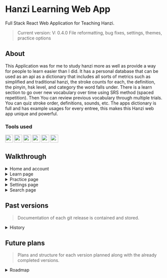 # Hanzi Learning Web App
Full Stack React Web Application for Teaching Hanzi.
> Current version: V: 0.4.0 File reformatting, bug fixes, settings, themes, practice options

## About
This Application was for me to study hanzi more as well as provide a way for people to learn easier than I did. It has a personal database that can be used as an api as a dictionary that includes all sorts of metrics such as simplified and traditional hanzi, the stroke counts for each, the definition, the pinyin, hsk level, and category the word falls under. There is a learn section to go over new vocabulary over time using SRS method (spaced repetition). Then You can review previous vocabulary through multiple trials. You can quiz stroke order, definitions, sounds, etc. The apps dictionary is full and has example usages for every entree, this makes this Hanzi web app unique and powerful.
### Tools used
  <img src="https://github.com/EthanNgit/EthanNgit/assets/105979510/27cdb01c-696b-4c14-a2ba-ba5a595f391b" width="25">
  <img src="https://github.com/EthanNgit/EthanNgit/assets/105979510/3e50618e-743f-48ad-83ef-b66bdc23d7d3" width="25"> 
  <img src="https://github.com/EthanNgit/EthanNgit/assets/105979510/76f67321-503d-48d0-8e23-b98c5e406108" width="25"> 
  <img src="https://github.com/EthanNgit/EthanNgit/assets/105979510/cf187ce3-129f-46e4-95bf-69feb928825c" width="25">
  <img src="https://github.com/EthanNgit/EthanNgit/assets/105979510/4c810dc9-b3f9-482c-b260-3ae6a70ebb88" width="25">
  <img src="https://github.com/EthanNgit/EthanNgit/assets/105979510/99985008-ff10-40da-b45b-9db73f33b1e3" width="25">

## Walkthrough
<details><summary>Home and account</summary>
  ![image](https://github.com/EthanNgit/HanziWebApp/assets/105979510/b27cf035-9625-47ec-a194-ce28fb46d3dc)
  ![image](https://github.com/EthanNgit/HanziWebApp/assets/105979510/226a0c30-7fea-417d-af1c-0be9a6b45bfb)
  ![image](https://github.com/EthanNgit/HanziWebApp/assets/105979510/2975e168-704c-4a7c-8c49-61f63e737bec)
</details>
<details><summary>Learn page</summary>
  ![image](https://github.com/EthanNgit/HanziWebApp/assets/105979510/08399219-c547-4c88-b341-7cdef9343f3f)
  ![image](https://github.com/EthanNgit/HanziWebApp/assets/105979510/6979d6ca-0959-46a6-857a-38428ea50be7)
  ![image](https://github.com/EthanNgit/HanziWebApp/assets/105979510/6549dd9a-23ce-4e7c-bb41-63cdf7d6b61e)
  ![image](https://github.com/EthanNgit/HanziWebApp/assets/105979510/80482475-523a-43bb-9cc3-3af2baaee92f)
</details>
<details><summary>Practice page</summary>
  ![image](https://github.com/EthanNgit/HanziWebApp/assets/105979510/db8adb39-ac4e-49b9-a814-92cfd1587db1)
  ![image](https://github.com/EthanNgit/HanziWebApp/assets/105979510/864027a2-be1c-4fd5-8c9e-64837e532541)
  ![image](https://github.com/EthanNgit/HanziWebApp/assets/105979510/5d58dab2-3434-41bc-8a04-bde536d4c0ec)
  ![image](https://github.com/EthanNgit/HanziWebApp/assets/105979510/4f6544dd-f28b-4824-b320-9b1c23afa243)
  ![image](https://github.com/EthanNgit/HanziWebApp/assets/105979510/834b63f8-9fbe-44ca-ac99-58214f678d36)
  ![image](https://github.com/EthanNgit/HanziWebApp/assets/105979510/6dd888a8-c18d-4b22-a884-1c1b648dd7f3)
</details>
<details><summary>Settings page</summary>
  ![image](https://github.com/EthanNgit/HanziWebApp/assets/105979510/8d4da92d-5e4e-45a8-9345-e77435d6fcac)
  ![image](https://github.com/EthanNgit/HanziWebApp/assets/105979510/9ed5f5c4-dae6-49ac-9c65-eae8bfca42a9)
  ![image](https://github.com/EthanNgit/HanziWebApp/assets/105979510/1ebff18a-6fda-4a1c-8f7b-a1c47cac1f34)
  ![image](https://github.com/EthanNgit/HanziWebApp/assets/105979510/05d6db16-396c-4c93-b31a-4caef650bbc5)
  ![image](https://github.com/EthanNgit/HanziWebApp/assets/105979510/96fdef19-e575-4d97-b5e1-bdf6da7afbfd)
</details>
<details><summary>Search page</summary>
  ![image](https://github.com/EthanNgit/HanziWebApp/assets/105979510/90413e5e-87af-46fe-b5e2-1779ac3e734b)
  ![image](https://github.com/EthanNgit/HanziWebApp/assets/105979510/c57e9365-695e-4513-870c-6beb2fa7fa4f)

</details>



## Past versions
> Documentation of each git release is contained and stored.

<details><summary>History</summary>
   <details><summary>V4</summary>
  <ul>
  </ul>
 </details>
 <details><summary>V3</summary>
  <ul>
    <li>V: 0.3.5 Bug fixes, optimization, code formatting</li>
    <li>V: 0.3.4 Ui changes, new review methods</li>
    <li>V: 0.3.3 Bug fixes, ui cleanup, ui qol, story system</li>
    <li> V: 0.3.2 Bug fixes, ui changes, code cleanup.</li>
    <li> V: 0.3.1 Practice Page, bug fixes, optimization on queries and load times, new theme, strings are now localized.</li>
  </ul>
 </details>
 <details><summary>V2</summary>
  <ul>
    <li> V: 0.2.1 SRS start and reviewing, bug fixing</li> 
  </ul>
 </details>
 <details><summary>V1</summary>
  <ul>
    <li> V: 0.1.1 Learn Page ui</li>
    <li> V: 0.1 Base Update and dictionary api (personal)...</li>
  </ul>
 </details>
</details>

## Future plans
> Plans and structure for each version planned along with the already completed versions.

<details><summary>Roadmap</summary>
 <details><summary>V0.1</summary>
  <ul>
    <li> Setup ReactJS and NodeJs</li>
    <li> Create Login and register system</li>
    <li> Create base outline for dictionary setup</li>
    <li> Create of hanzi dictionary in sql, up to hsk1 (174 characters)</li>
    <li> Searching functionality, making dictionary usable</li>
    <li> Setup base ui for site</li>
  </ul>
 </details>
 <details><summary>V0.2</summary>
  <ul>
    <li> Create SRS system</li>
    <li> Create basic user stats</li>
    <li> Add more details to hanzi dictionary (about, sentence, etc...)</li>
    <li> Add ability to start learning new characters</li>
    <li> Review system</li>
    <li> Lesson system</li>
    <li> Start making trial lessons</li>
  </ul>
 </details>
 <details><summary>V0.3</summary>
  <ul>
    <li> Convert all text to string file for the future ability to add language support</li>
    <li> Optimize dictionary calls by making it one time global</li>
    <li> Calculate user current level</li>
    <li> Start practice systems</li>
  </ul>
 </details>
</details>

  


